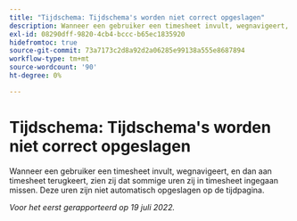 ```yaml
---
title: "Tijdschema: Tijdschema's worden niet correct opgeslagen"
description: Wanneer een gebruiker een timesheet invult, wegnavigeert, en dan aan timesheet terugkeert, zien zij dat sommige uren zij in timesheet ingegaan missen. Deze uren zijn niet automatisch opgeslagen op de tijdpagina.
exl-id: 08290dff-9820-4cb4-bccc-b65ec1835920
hidefromtoc: true
source-git-commit: 73a7173c2d8a92d2a06285e99138a555e8687894
workflow-type: tm+mt
source-wordcount: '90'
ht-degree: 0%

---
```


# Tijdschema: Tijdschema&#39;s worden niet correct opgeslagen

Wanneer een gebruiker een timesheet invult, wegnavigeert, en dan aan timesheet terugkeert, zien zij dat sommige uren zij in timesheet ingegaan missen. Deze uren zijn niet automatisch opgeslagen op de tijdpagina.


_Voor het eerst gerapporteerd op 19 juli 2022._
